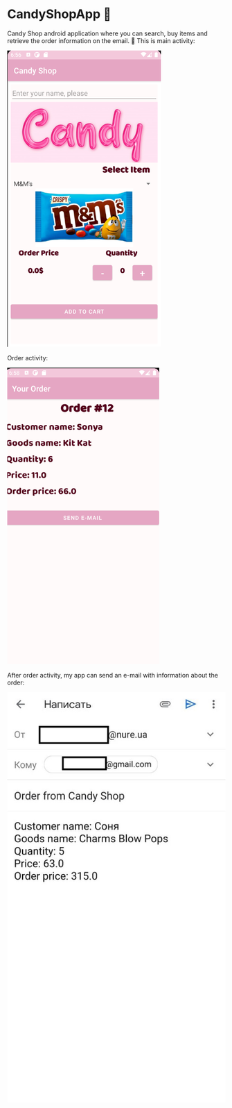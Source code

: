# CandyShopApp 🍭
Candy Shop android application where you can search, buy items and retrieve the order information on the email. 🍬
This is main activity:

![Image alt](https://github.com/sofiabukovskaya/CandyShopApp/blob/master/main.png)

Order activity:

![Image alt](https://github.com/sofiabukovskaya/CandyShopApp/blob/master/order.png)

After  order activity,  my app can send an e-mail with information about the order:

![Image alt](https://github.com/sofiabukovskaya/CandyShopApp/blob/master/email.jpg)
